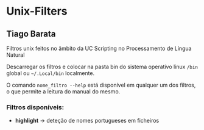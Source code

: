 # Unix-Filters
## Tiago Barata
Filtros unix feitos no âmbito da UC Scripting no Processamento de Língua Natural

Descarregar os filtros e colocar na pasta bin do sistema operativo linux `/bin` global ou `~/.Local/bin` localmente.

O comando `nome_filtro --help` está disponível em qualquer um dos filtros, o que permite a leitura do manual do mesmo.


### **Filtros disponíveis:**
- **highlight** -> deteção de nomes portugueses em ficheiros
